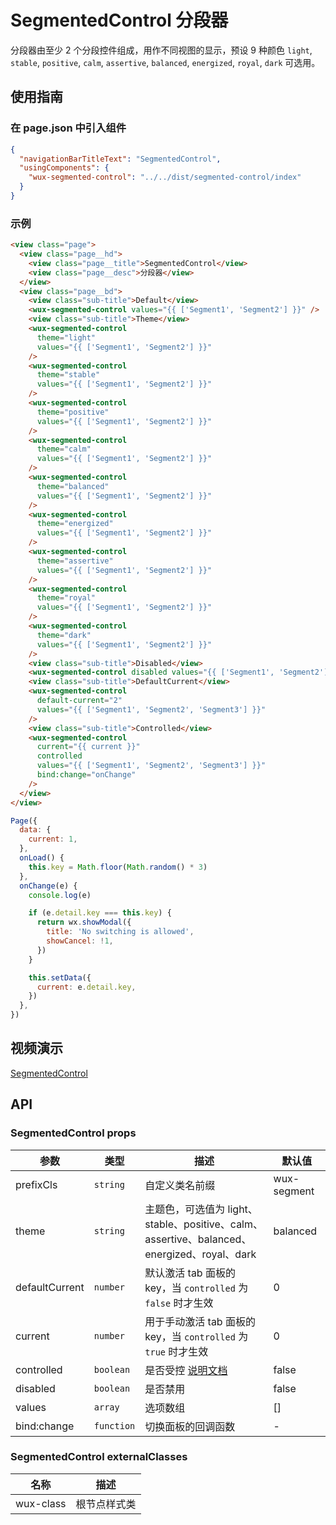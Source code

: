 # SegmentedControl 分段器

分段器由至少 2 个分段控件组成，用作不同视图的显示，预设 9 种颜色 `light`, `stable`, `positive`, `calm`, `assertive`, `balanced`, `energized`, `royal`, `dark` 可选用。

## 使用指南

### 在 page.json 中引入组件

```json
{
  "navigationBarTitleText": "SegmentedControl",
  "usingComponents": {
    "wux-segmented-control": "../../dist/segmented-control/index"
  }
}
```

### 示例

```html
<view class="page">
  <view class="page__hd">
    <view class="page__title">SegmentedControl</view>
    <view class="page__desc">分段器</view>
  </view>
  <view class="page__bd">
    <view class="sub-title">Default</view>
    <wux-segmented-control values="{{ ['Segment1', 'Segment2'] }}" />
    <view class="sub-title">Theme</view>
    <wux-segmented-control
      theme="light"
      values="{{ ['Segment1', 'Segment2'] }}"
    />
    <wux-segmented-control
      theme="stable"
      values="{{ ['Segment1', 'Segment2'] }}"
    />
    <wux-segmented-control
      theme="positive"
      values="{{ ['Segment1', 'Segment2'] }}"
    />
    <wux-segmented-control
      theme="calm"
      values="{{ ['Segment1', 'Segment2'] }}"
    />
    <wux-segmented-control
      theme="balanced"
      values="{{ ['Segment1', 'Segment2'] }}"
    />
    <wux-segmented-control
      theme="energized"
      values="{{ ['Segment1', 'Segment2'] }}"
    />
    <wux-segmented-control
      theme="assertive"
      values="{{ ['Segment1', 'Segment2'] }}"
    />
    <wux-segmented-control
      theme="royal"
      values="{{ ['Segment1', 'Segment2'] }}"
    />
    <wux-segmented-control
      theme="dark"
      values="{{ ['Segment1', 'Segment2'] }}"
    />
    <view class="sub-title">Disabled</view>
    <wux-segmented-control disabled values="{{ ['Segment1', 'Segment2'] }}" />
    <view class="sub-title">DefaultCurrent</view>
    <wux-segmented-control
      default-current="2"
      values="{{ ['Segment1', 'Segment2', 'Segment3'] }}"
    />
    <view class="sub-title">Controlled</view>
    <wux-segmented-control
      current="{{ current }}"
      controlled
      values="{{ ['Segment1', 'Segment2', 'Segment3'] }}"
      bind:change="onChange"
    />
  </view>
</view>
```

```js
Page({
  data: {
    current: 1,
  },
  onLoad() {
    this.key = Math.floor(Math.random() * 3)
  },
  onChange(e) {
    console.log(e)

    if (e.detail.key === this.key) {
      return wx.showModal({
        title: 'No switching is allowed',
        showCancel: !1,
      })
    }

    this.setData({
      current: e.detail.key,
    })
  },
})
```

## 视频演示

[SegmentedControl](./_media/segmented-control.mp4 ':include :type=iframe width=375px height=667px')

## API

### SegmentedControl props

| 参数           | 类型       | 描述                                                                                        | 默认值      |
| -------------- | ---------- | ------------------------------------------------------------------------------------------- | ----------- |
| prefixCls      | `string`   | 自定义类名前缀                                                                              | wux-segment |
| theme          | `string`   | 主题色，可选值为 light、stable、positive、calm、assertive、balanced、energized、royal、dark | balanced    |
| defaultCurrent | `number`   | 默认激活 tab 面板的 key，当 `controlled` 为 `false` 时才生效                                | 0           |
| current        | `number`   | 用于手动激活 tab 面板的 key，当 `controlled` 为 `true` 时才生效                             | 0           |
| controlled     | `boolean`  | 是否受控 [说明文档](controlled.md)                                                          | false       |
| disabled       | `boolean`  | 是否禁用                                                                                    | false       |
| values         | `array`    | 选项数组                                                                                    | []          |
| bind:change    | `function` | 切换面板的回调函数                                                                          | -           |

### SegmentedControl externalClasses

| 名称      | 描述         |
| --------- | ------------ |
| wux-class | 根节点样式类 |
